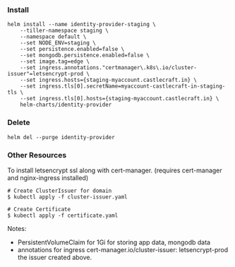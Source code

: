 ### Install

```
helm install --name identity-provider-staging \
    --tiller-namespace staging \
    --namespace default \
    --set NODE_ENV=staging \
    --set persistence.enabled=false \
    --set mongodb.persistence.enabled=false \
    --set image.tag=edge \
    --set ingress.annotations."certmanager\.k8s\.io/cluster-issuer"=letsencrypt-prod \
    --set ingress.hosts={staging-myaccount.castlecraft.in} \
    --set ingress.tls[0].secretName=myaccount-castlecraft-in-staging-tls \
    --set ingress.tls[0].hosts={staging-myaccount.castlecraft.in} \
    helm-charts/identity-provider
```

### Delete

```
helm del --purge identity-provider
```

### Other Resources

To install letsencrypt ssl along with cert-manager. (requires cert-manager and nginx-ingress installed)

```
# Create ClusterIssuer for domain
$ kubectl apply -f cluster-issuer.yaml

# Create Certificate
$ kubectl apply -f certificate.yaml
```

Notes:

- PersistentVolumeClaim for 1Gi for storing app data, mongodb data
- annotations for ingress cert-manager.io/cluster-issuer: letsencrypt-prod the issuer created above.

